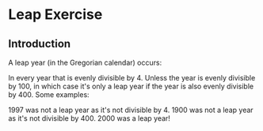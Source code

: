 # Leap Exercise
## Introduction
A leap year (in the Gregorian calendar) occurs:

In every year that is evenly divisible by 4.
Unless the year is evenly divisible by 100, in which case it's only a leap year if the year is also evenly divisible by 400.
Some examples:

1997 was not a leap year as it's not divisible by 4.
1900 was not a leap year as it's not divisible by 400.
2000 was a leap year!
